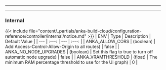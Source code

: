 
---
---
### Internal
{{< include file="content/_partials/anka-build-cloud/configuration-reference/controller/internal/notice.md" >}}
| ENV | Type | Description | Default Value |
| --- | :---: | --- | :---: |
| ANKA_ALLOW_CORS | (boolean) | Add Access-Control-Allow-Origin to all routes) | false |
| ANKA_NO_NODE_UPGRADES | (boolean) | Set this flag to true to turn off automatic node upgrade) | false |
| ANKA_VRAMTHRESHOLD | (float) | The minimum RAM percentage threshold to use for the UI graph) | 0 |
